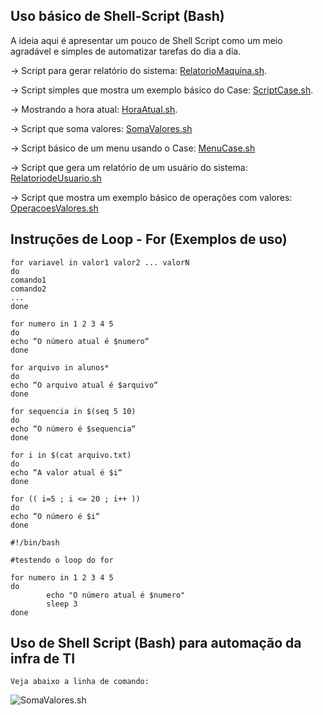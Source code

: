 ## Uso básico de Shell-Script (Bash)
A ideia aqui é apresentar um pouco de Shell Script como um meio agradável e simples de automatizar tarefas do dia a dia.


-> Script para gerar relatório do sistema: [RelatorioMaquina.sh](https://github.com/amaurybsouza/Shell-Script/blob/master/CursoShellScript/ScriptsAmaury/RelatorioMaquina.sh).

-> Script simples que mostra um exemplo básico do Case: [ScriptCase.sh](https://github.com/amaurybsouza/Shell-Script/blob/master/CursoShellScript/ScriptsAmaury/ScriptCase.sh).

-> Mostrando a hora atual: [HoraAtual.sh](https://github.com/amaurybsouza/Shell-Script/blob/master/CursoShellScript/ScriptsAmaury/HoraAtual.sh).

-> Script que soma valores: [SomaValores.sh](https://github.com/amaurybsouza/Shell-Script/blob/master/CursoShellScript/ScriptsAmaury/SomaValores.sh)

-> Script básico de um menu usando o Case: [MenuCase.sh](https://github.com/amaurybsouza/Shell-Script/blob/master/CursoShellScript/ScriptsAmaury/MenuCase.sh)

-> Script que gera um relatório de um usuário do sistema: [RelatoriodeUsuario.sh](https://github.com/amaurybsouza/Shell-Script/blob/master/CursoShellScript/ScriptsAmaury/RelatoriodeUsuario.sh)

-> Script que mostra um exemplo básico de operações com valores: [OperacoesValores.sh](https://github.com/amaurybsouza/Shell-Script/blob/master/CursoShellScript/ScriptsAmaury/OperacoesValores.sh)

## Instruções de Loop - For (Exemplos de uso)

```
for variavel in valor1 valor2 ... valorN
do
comando1
comando2
...
done
```

```
for numero in 1 2 3 4 5
do
echo “O número atual é $numero“
done
```
```
for arquivo in alunos*
do
echo “O arquivo atual é $arquivo“
done
```
```
for sequencia in $(seq 5 10)
do
echo “O número é $sequencia“
done
```
```
for i in $(cat arquivo.txt)
do
echo “A valor atual é $i“
done
```
```
for (( i=5 ; i <= 20 ; i++ ))
do
echo “O número é $i“
done
```
```
#!/bin/bash

#testendo o loop do for

for numero in 1 2 3 4 5
do
        echo "O número atual é $numero"
        sleep 3
done
```





## Uso de Shell Script (Bash) para automação da infra de TI

```Veja abaixo a linha de comando:```

![SomaValores.sh](CursoShellScript/Images/somavalores.png)



